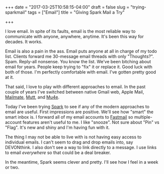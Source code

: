 +++
date = "2017-03-25T10:58:15-04:00"
draft = false
slug = "trying-sparkmail"
tags = ["Email"]
title = "Giving Spark Mail a Try"

+++

I love email. In spite of its faults, email is the most reliable way to
communicate with anyone, anywhere, anytime. It's been this way for decades. It
works.

Email is also a pain in the ass. Email puts anyone at all in charge of my todo
list. Clients forward me 30-message email threads with only "Thoughts?". Spam.
Reply-all nonsense. You know the list. We've been bitching about email for
years. People keep trying to "fix" it or replace it. Good luck with both of
those. I'm perfectly comfortable with email. I've gotten pretty good at it.

That said, I love to play with different approaches to email. In the past couple
of years I've switched between native Gmail web, Apple
Mail, [Mailmate](https://freron.com/), [Mutt](http://www.mutt.org/),
and [Mu4e](http://www.djcbsoftware.nl/code/mu/mu4e.html).

Today I've been trying [Spark](https://sparkmailapp.com) to see if any of the
modern approaches to email are useful. First impressions are positive. We'll see
how "smart" the smart inbox is. I forward all of my email accounts
to [Fastmail](https://fastmail.com) so multiple-account features aren't useful
to me. I like "snooze". Not sure about "Pin" vs "Flag". It's new and shiny and
I'm having fun with it.

The thing I may not be able to live with is not having easy access to individual
emails. I can't seem to drag and drop emails into, say DEVONthink. I also don't
see a way to link directly to a message. I use links to email _everywhere_ so
that could be a deal breaker.

In the meantime, Spark seems clever and pretty. I'll see how I feel in a week or
two.
